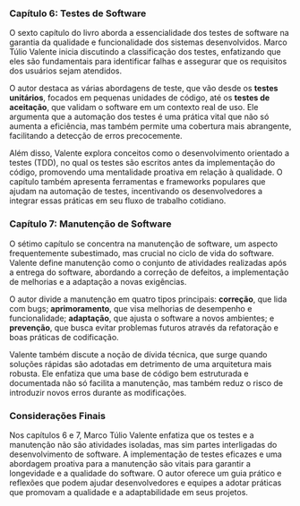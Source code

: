 ### Capítulo 6: **Testes de Software**

O sexto capítulo do livro aborda a essencialidade dos testes de software na garantia da qualidade e funcionalidade dos sistemas desenvolvidos. Marco Túlio Valente inicia discutindo a classificação dos testes, enfatizando que eles são fundamentais para identificar falhas e assegurar que os requisitos dos usuários sejam atendidos.

O autor destaca as várias abordagens de teste, que vão desde os **testes unitários**, focados em pequenas unidades de código, até os **testes de aceitação**, que validam o software em um contexto real de uso. Ele argumenta que a automação dos testes é uma prática vital que não só aumenta a eficiência, mas também permite uma cobertura mais abrangente, facilitando a detecção de erros precocemente.

Além disso, Valente explora conceitos como o desenvolvimento orientado a testes (TDD), no qual os testes são escritos antes da implementação do código, promovendo uma mentalidade proativa em relação à qualidade. O capítulo também apresenta ferramentas e frameworks populares que ajudam na automação de testes, incentivando os desenvolvedores a integrar essas práticas em seu fluxo de trabalho cotidiano.

### Capítulo 7: **Manutenção de Software**

O sétimo capítulo se concentra na manutenção de software, um aspecto frequentemente subestimado, mas crucial no ciclo de vida do software. Valente define manutenção como o conjunto de atividades realizadas após a entrega do software, abordando a correção de defeitos, a implementação de melhorias e a adaptação a novas exigências.

O autor divide a manutenção em quatro tipos principais: **correção**, que lida com bugs; **aprimoramento**, que visa melhorias de desempenho e funcionalidade; **adaptação**, que ajusta o software a novos ambientes; e **prevenção**, que busca evitar problemas futuros através da refatoração e boas práticas de codificação.

Valente também discute a noção de dívida técnica, que surge quando soluções rápidas são adotadas em detrimento de uma arquitetura mais robusta. Ele enfatiza que uma base de código bem estruturada e documentada não só facilita a manutenção, mas também reduz o risco de introduzir novos erros durante as modificações.

### Considerações Finais

Nos capítulos 6 e 7, Marco Túlio Valente enfatiza que os testes e a manutenção não são atividades isoladas, mas sim partes interligadas do desenvolvimento de software. A implementação de testes eficazes e uma abordagem proativa para a manutenção são vitais para garantir a longevidade e a qualidade do software. O autor oferece um guia prático e reflexões que podem ajudar desenvolvedores e equipes a adotar práticas que promovam a qualidade e a adaptabilidade em seus projetos.